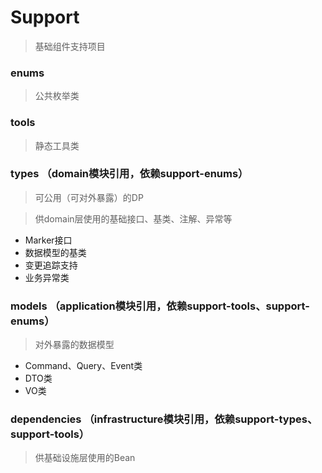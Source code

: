 # Support

> 基础组件支持项目

### enums

> 公共枚举类

### tools

> 静态工具类

### types （domain模块引用，依赖support-enums）

> 可公用（可对外暴露）的DP

> 供domain层使用的基础接口、基类、注解、异常等

- Marker接口
- 数据模型的基类
- 变更追踪支持
- 业务异常类

### models （application模块引用，依赖support-tools、support-enums）

> 对外暴露的数据模型

- Command、Query、Event类
- DTO类
- VO类

### dependencies （infrastructure模块引用，依赖support-types、support-tools）

> 供基础设施层使用的Bean
